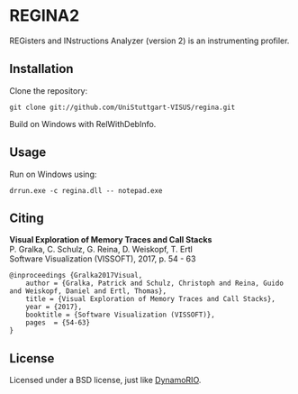 # REGINA2

REGisters and INstructions Analyzer (version 2) is an instrumenting profiler.

## Installation

Clone the repository:

```
git clone git://github.com/UniStuttgart-VISUS/regina.git
```

Build on Windows with RelWithDebInfo.

## Usage

Run on Windows using:

```
drrun.exe -c regina.dll -- notepad.exe
```

## Citing

**Visual Exploration of Memory Traces and Call Stacks**  
P. Gralka, C. Schulz, G. Reina, D. Weiskopf, T. Ertl  
Software Visualization (VISSOFT), 2017, p. 54 - 63  

```TeX
@inproceedings {Gralka2017Visual,
    author = {Gralka, Patrick and Schulz, Christoph and Reina, Guido and Weiskopf, Daniel and Ertl, Thomas},
    title = {Visual Exploration of Memory Traces and Call Stacks},
    year = {2017},
    booktitle = {Software Visualization (VISSOFT)},
    pages  = {54-63}
}
```

## License

Licensed under a BSD license, just like [DynamoRIO](http://www.dynamorio.org/).
